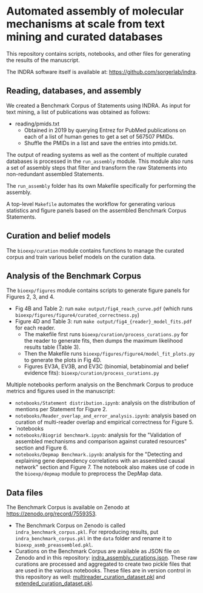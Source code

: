 # Automated assembly of molecular mechanisms at scale from text mining and curated databases

This repository contains scripts, notebooks, and other files
for generating the results of the manuscript.

The INDRA software itself is available at: https://github.com/sorgerlab/indra.

## Reading, databases, and assembly

We created a Benchmark Corpus of Statements using INDRA. As input for text
mining, a list of publications was obtained as follows:

* reading/pmids.txt
  * Obtained in 2019 by querying Entrez for PubMed publications on each of a
    list of human genes to get a set of 567507 PMIDs.
  * Shuffle the PMIDs in a list and save the entries into pmids.txt.

The output of reading systems as well as the content of multiple curated
databases is processed in the `run_assembly` module. This module also runs
a set of assembly steps that filter and transform the raw Statements into
non-redundant assembled Statements.

The `run_assembly` folder has its own Makefile specifically for performing
the assembly.

A top-level `Makefile` automates the workflow for generating various statistics and figure panels based on the assembled Benchmark Corpus Statements.

## Curation and belief models

The `bioexp/curation` module contains functions to manage the curated
corpus and train various belief models on the curation data.

## Analysis of the Benchmark Corpus

The `bioexp/figures` module contains scripts to generate figure panels for
Figures 2, 3, and 4.

* Fig 4B and Table 2: run `make output/fig4_reach_curve.pdf` (which runs
  `bioexp/figures/figure4/curated_correctness.py`)
* Figure 4D and Table 3: run `make output/fig4_{reader}_model_fits.pdf` for each
  reader.
  * The makefile first runs `bioexp/curation/process_curations.py` for the
    reader to generate fits, then dumps the maximum likelihood results table
    (Table 3).
  * Then the Makefile runs `bioexp/figures/figure4/model_fit_plots.py` to
    generate the plots in Fig 4D.
  * Figures EV3A, EV3B, and EV3C (binomial, betabinomial and belief evidence
    fits): `bioexp/curation/process_curations.py`

Multiple notebooks perform analysis on the Benchmark Corpus to produce
metrics and figures used in the manuscript:
* `notebooks/Statement distribution.ipynb`: analysis on the distribution of mentions per Statement for Figure 2.
* `notebooks/Reader_overlap_and_error_analysis.ipynb`: analysis based on curation of multi-reader overlap and empirical correctness for Figure 5.
* `notebooks
* `notebooks/Biogrid benchmark.ipynb`: analysis for the "Validation of assembled mechanisms and comparison against curated resources" section and Figure 6.
* `notebooks/Depmap Benchmark.ipynb`: analysis for the "Detecting and explaining gene dependency correlations with an assembled causal network" section and Figure 7. The notebook also makes use of code in the `bioexp/depmap` module to preprocess the DepMap data.


## Data files

The Benchmark Corpus is available on Zenodo at https://zenodo.org/record/7559353.
* The Benchmark Corpus on Zenodo is called `indra_benchmark_corpus.pkl`. For reproducing results, put `indra_benchmark_corpus.pkl` in the `data`
folder and rename it to `bioexp_asmb_preassembled.pkl`.
* Curations on the Benchmark Corpus are available as JSON file on Zenodo
and in this repository: [indra_assembly_curations.json](https://github.com/sorgerlab/indra_assembly_paper/blob/master/data/curation/indra_assembly_curations.json). These raw curations are processed and aggregated to create two pickle files that are used in
the various notebooks. These files are in version control in this repository as well: [multireader_curation_dataset.pkl](https://github.com/sorgerlab/indra_assembly_paper/blob/master/data/curation/multireader_curation_dataset.pkl) and [extended_curation_dataset.pkl](https://github.com/sorgerlab/indra_assembly_paper/blob/master/data/curation/extended_curation_dataset.pkl). 
